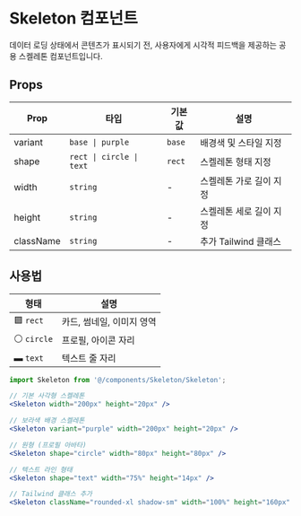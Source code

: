 # Skeleton 컴포넌트

데이터 로딩 상태에서 콘텐츠가 표시되기 전,
사용자에게 시각적 피드백을 제공하는 공용 스켈레톤 컴포넌트입니다.

## Props

| Prop      | 타입                     | 기본값 | 설명                    |
| --------- | ------------------------ | ------ | ----------------------- |
| variant   | `base \| purple`         | `base` | 배경색 및 스타일 지정   |
| shape     | `rect \| circle \| text` | `rect` | 스켈레톤 형태 지정      |
| width     | `string`                 | -      | 스켈레톤 가로 길이 지정 |
| height    | `string`                 | -      | 스켈레톤 세로 길이 지정 |
| className | `string`                 | -      | 추가 Tailwind 클래스    |

## 사용법

| 형태        | 설명                      |
| ----------- | ------------------------- |
| 🟪 `rect`   | 카드, 썸네일, 이미지 영역 |
| ⚪ `circle` | 프로필, 아이콘 자리       |
| ▬ `text`    | 텍스트 줄 자리            |

```jsx
import Skeleton from '@/components/Skeleton/Skeleton';

// 기본 사각형 스켈레톤
<Skeleton width="200px" height="20px" />

// 보라색 배경 스켈레톤
<Skeleton variant="purple" width="200px" height="20px" />

// 원형 (프로필 아바타)
<Skeleton shape="circle" width="80px" height="80px" />

// 텍스트 라인 형태
<Skeleton shape="text" width="75%" height="14px" />

// Tailwind 클래스 추가
<Skeleton className="rounded-xl shadow-sm" width="100%" height="160px" />
```
